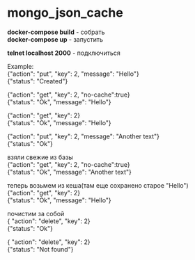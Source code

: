 # mongo_json_cache

**docker-compose build** - собрать  
**docker-compose up** - запустить  

**telnet localhost 2000** - подключиться

Example:  
{"action": "put", "key": 2, "message": "Hello"}  
{"status": "Created"}

{"action": "get", "key": 2, "no-cache":true}   
{"status": "Ok", "message": "Hello"}

{"action": "get", "key": 2}   
{"status": "Ok", "message": "Hello"}

{"action": "put", "key": 2, "message": "Another text"}  
{"status": "Ok"}

взяли свежие из базы  
{"action": "get", "key": 2, "no-cache":true}  
{"status": "Ok", "message": "Another text"}

теперь возьмем из кеша(там еще сохранено старое "Hello")  
{"action": "get", "key": 2}  
{"status": "Ok", "message": "Hello"}

почистим за собой  
{ "action": "delete", "key": 2}  
{"status": "Ok"}

{ "action": "delete", "key": 2}  
{"status": "Not found"}
